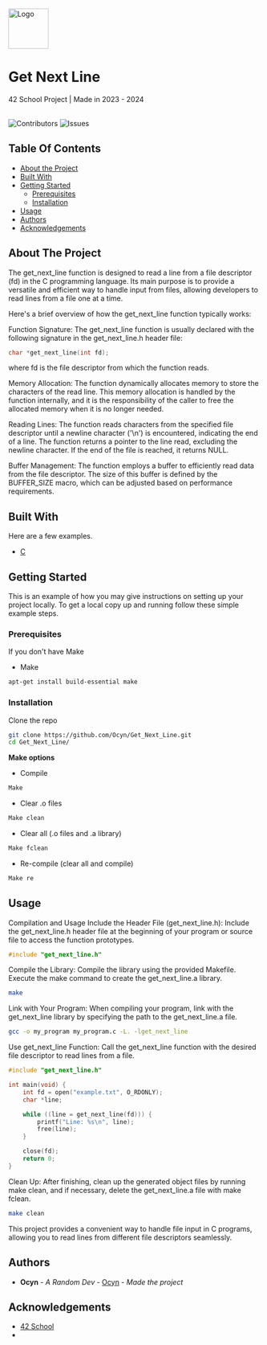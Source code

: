<br/>
<p>
  <a href="https://github.com/Ocyn/Get_Next_Line">
    <img src="https://upload.wikimedia.org/wikipedia/commons/thumb/8/8d/42_Logo.svg/768px-42_Logo.svg.png" alt="Logo" width="80" height="80">
  </a>

  <h1>Get Next Line</h1>

  <p>
    42 School Project | Made in 2023 - 2024
    <br/>
    <br/>
  </p>
</p>

![Contributors](https://img.shields.io/github/contributors/Ocyn/Get_Next_Line?color=dark-green) ![Issues](https://img.shields.io/github/issues/Ocyn/Get_Next_Line) 

## Table Of Contents

* [About the Project](#about-the-project)
* [Built With](#built-with)
* [Getting Started](#getting-started)
  * [Prerequisites](#prerequisites)
  * [Installation](#installation)
* [Usage](#usage)
* [Authors](#authors)
* [Acknowledgements](#acknowledgements)

## About The Project

The get_next_line function is designed to read a line from a file descriptor (fd) in the C programming language. Its main purpose is to provide a versatile and efficient way to handle input from files, allowing developers to read lines from a file one at a time.

Here's a brief overview of how the get_next_line function typically works:

Function Signature:
The get_next_line function is usually declared with the following signature in the get_next_line.h header file:

```c
char *get_next_line(int fd);
```
where fd is the file descriptor from which the function reads.

Memory Allocation:
The function dynamically allocates memory to store the characters of the read line. This memory allocation is handled by the function internally, and it is the responsibility of the caller to free the allocated memory when it is no longer needed.

Reading Lines:
The function reads characters from the specified file descriptor until a newline character ('\n') is encountered, indicating the end of a line. The function returns a pointer to the line read, excluding the newline character. If the end of the file is reached, it returns NULL.

Buffer Management:
The function employs a buffer to efficiently read data from the file descriptor. The size of this buffer is defined by the BUFFER_SIZE macro, which can be adjusted based on performance requirements.

## Built With

Here are a few examples.

* [C](https://en.wikipedia.org/wiki/C_(programming_language))

## Getting Started

This is an example of how you may give instructions on setting up your project locally.
To get a local copy up and running follow these simple example steps.

### Prerequisites

If you don't have Make
* Make

```sh
apt-get install build-essential make
```

### Installation

Clone the repo

```sh
git clone https://github.com/Ocyn/Get_Next_Line.git
cd Get_Next_Line/
```

**Make options**
- Compile
```sh
Make
```
- Clear .o files
```sh
Make clean
```
- Clear all (.o files and .a library)
```sh
Make fclean
```
- Re-compile (clear all and compile)
```sh
Make re
```

## Usage

Compilation and Usage
Include the Header File (get_next_line.h):
Include the get_next_line.h header file at the beginning of your program or source file to access the function prototypes.
```c
#include "get_next_line.h"
```

Compile the Library:
Compile the library using the provided Makefile. Execute the make command to create the get_next_line.a library.
```bash
make
```
Link with Your Program:
When compiling your program, link with the get_next_line library by specifying the path to the get_next_line.a file.
```bash
gcc -o my_program my_program.c -L. -lget_next_line
```

Use get_next_line Function:
Call the get_next_line function with the desired file descriptor to read lines from a file.
```c
#include "get_next_line.h"

int main(void) {
    int fd = open("example.txt", O_RDONLY);
    char *line;

    while ((line = get_next_line(fd))) {
        printf("Line: %s\n", line);
        free(line);
    }

    close(fd);
    return 0;
}
```
Clean Up:
After finishing, clean up the generated object files by running make clean, and if necessary, delete the get_next_line.a file with make fclean.
```bash
make clean
```
This project provides a convenient way to handle file input in C programs, allowing you to read lines from different file descriptors seamlessly.
## Authors

* **Ocyn** - *A Random Dev* - [Ocyn](https://github.com/Ocyn) - *Made the project*

## Acknowledgements

* [42 School](https://github.com/42School)
* 
